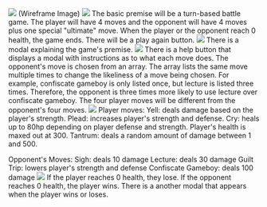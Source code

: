 <img src="https://imgur.com/a/5IzRrsV">
(Wireframe Image)
<img src="https://i.imgur.com/TRdpc8B.png">
The basic premise will be a turn-based battle game. The player will have 4 moves and the opponent will have 4 moves plus one special "ultimate" move.
When the player or the opponent reach 0 health, the game ends.
There will be a play again button.
<img src="https://i.imgur.com/bywclV1.png">
There is a modal explaining the game's premise. 
<img src="https://i.imgur.com/udMRwIZ.png">
There is a help button that displays a modal with instructions as to what each move does.
The opponent's move is chosen from an array. The array lists the same move multiple times to change the likeliness of a move being chosen. For example, confiscate gameboy is only listed once, but lecture is listed three times. Therefore, the opponent is three times more likely to use lecture over confiscate gameboy.
The four player moves will be different from the opponent's four moves.
<img src="https://i.imgur.com/fWaY9LW.png">
Player moves:
Yell: deals damage based on the player's strength.
Plead: increases player's strength and defense.
Cry: heals up to 80hp depending on player defense and strength. Player's health is maxed out at 300.
Tantrum: deals a random amount of damage between 1 and 500.

Opponent's Moves:
Sigh: deals 10 damage
Lecture: deals 30 damage
Guilt Trip: lowers player's strength and defense
Confiscate Gameboy: deals 100 damage
<img src="https://i.imgur.com/EZ3UfDY.png">
If the player reaches 0 health, they lose. If the opponent reaches 0 health, the player wins.
There is a another modal that appears when the player wins or loses.